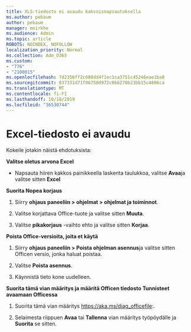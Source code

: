```yaml
---
title: XLS-tiedosto ei avaudu kaksoisnapsautuksella
ms.author: pebaum
author: pebaum
manager: mnirkhe
ms.audience: Admin
ms.topic: article
ROBOTS: NOINDEX, NOFOLLOW
localization_priority: Normal
ms.collection: Adm_O365
ms.custom:
- "776"
- "2100015"
ms.openlocfilehash: 7d2356ff2c688dd4f1ec1ca3751c45246eae1ba0
ms.sourcegitcommit: 037331d71f06750d972c0b6278b23bb15c4806ca
ms.translationtype: MT
ms.contentlocale: fi-FI
ms.lasthandoff: 10/18/2019
ms.locfileid: "36530744"
---
```

# <a name="excel-file-doesnt-open"></a>Excel-tiedosto ei avaudu

Kokeile jotakin näistä ehdotuksista:

**Valitse oletus arvona Excel**

* Napsauta hiiren kakkos painikkeella laskenta taulukkoa, valitse **Avaa**ja valitse sitten **Excel**

**Suorita Nopea korjaus**

1. Siirry **ohjaus paneeliin > ohjelmat > ohjelmat ja toiminnot**.

2. Valitse korjattava Office-tuote ja valitse sitten **Muuta**.

3. Valitse **pikakorjaus** -vaihto ehto ja valitse sitten **Korjaa**.

**Poista Office-versioita, joita et käytä**

1. Siirry **ohjaus paneeliin > Poista ohjelman asennus**ja valitse sitten Officen versio, jonka haluat poistaa.

2. Valitse **Poista asennus**.

3. Käynnistä tieto kone uudelleen.

**Suorita tämä vian määritys ja määritä Officen tiedosto Tunnisteet avaamaan Officessa**

1. Suorita tämä vian määritys https://aka.ms/diag_officefile:.

2. Selaimesta riippuen **Avaa** tai **Tallenna** vian määritys työpöydälle ja **Suorita** se sitten.
